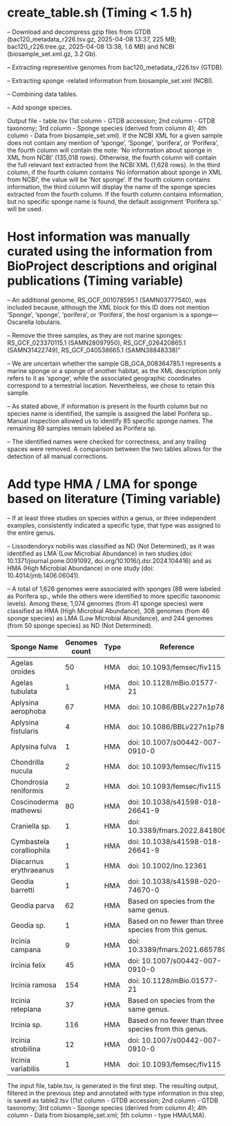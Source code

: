 # create_table.sh (Timing < 1.5 h)

– Download and decompress gzip files from GTDB (bac120_metadata_r226.tsv.gz, 2025-04-08 13:37, 225 MB; bac120_r226.tree.gz, 2025-04-08 13:38, 1.6 MB) and NCBI (biosample_set.xml.gz, 3.2 Gb).

– Extracting representive genomes from bac120_metadata_r226.tsv (GTDB).

– Extracting sponge -related information from biosample_set.xml (NCBI).

– Combining data tables.

– Add sponge species.

Output file - table.tsv (1st column - GTDB accession; 2nd column - GTDB taxonomy; 3rd column - Sponge species (derived from column 4); 4th column - Data from biosample_set.xml). If the NCBI XML for a given sample does not contain any mention of ‘sponge’, ‘Sponge’, ‘porifera’, or ‘Porifera’, the fourth column will contain the note: ‘No information about sponge in XML from NCBI’ (135,018 rows). Otherwise, the fourth column will contain the full relevant text extracted from the NCBI XML (1,628 rows). In the third column, if the fourth column contains ‘No information about sponge in XML from NCBI’, the value will be ‘Not sponge’. If the fourth column contains information, the third column will display the name of the sponge species extracted from the fourth column. If the fourth column contains information, but no specific sponge name is found, the default assignment ‘Porifera sp.’ will be used.

# Host information was manually curated using the information from BioProject descriptions and original publications (Timing variable)

– An additional genome, RS_GCF_001078595.1 (SAMN03777540), was included because, although the XML block for this ID does not mention ‘Sponge’, ‘sponge’, ‘porifera’, or ‘Porifera’, the host organism is a sponge—Oscarella lobularis.

– Remove the three samples, as they are not marine sponges: RS_GCF_023370115.1 (SAMN28097950), RS_GCF_026420865.1 (SAMN31422749), RS_GCF_040538665.1 (SAMN38848338)”

– We are uncertain whether the sample GB_GCA_008364785.1 represents a marine sponge or a sponge of another habitat, as the XML description only refers to it as ‘sponge’, while the associated geographic coordinates correspond to a terrestrial location. Nevertheless, we chose to retain this sample.

– As stated above, if information is present in the fourth column but no species name is identified, the sample is assigned the label Porifera sp.. Manual inspection allowed us to identify 85 specific sponge names. The remaining 89 samples remain labeled as Porifera sp.

– The identified names were checked for correctness, and any trailing spaces were removed. A comparison between the two tables allows for the detection of all manual corrections.



# Add type HMA / LMA for sponge based on literature (Timing variable)

– If at least three studies on species within a genus, or three independent examples, consistently indicated a specific type, that type was assigned to the entire genus. 

– Lissodendoryx nobilis was classified as ND (Not Determined), as it was identified as LMA (Low Microbial Abundance) in two studies (doi: 10.1371/journal.pone.0091092, doi.org/10.1016/j.dsr.2024.104416) and as HMA (High Microbial Abundance) in one study (doi: 10.4014/jmb.1406.06041).

– A total of 1,626 genomes were associated with sponges (88 were labeled as Porifera sp., while the others were identified to more specific taxonomic levels). Among these, 1,074 genomes (from 41 sponge species) were classified as HMA (High Microbial Abundance), 308 genomes (from 46 sponge species) as LMA (Low Microbial Abundance), and 244 genomes (from 50 sponge species) as ND (Not Determined).

|Sponge Name              |Genomes count|Type| Reference                                           |
|-------------------------|-------------|----|-----------------------------------------------------|
|Agelas oroides           |50	          |HMA |doi: 10.1093/femsec/fiv115                           |
|Agelas tubulata          |1            |HMA |doi: 10.1128/mBio.01577-21                           |
|Aplysina aerophoba       |67	          |HMA |doi: 10.1086/BBLv227n1p78                            |
|Aplysina fistularis      |4            |HMA |doi: 10.1086/BBLv227n1p78                            |
|Aplysina fulva	          |1	          |HMA |doi: 10.1007/s00442-007-0910-0                       |
|Chondrilla nucula	      |2	          |HMA |doi: 10.1093/femsec/fiv115                           |
|Chondrosia reniformis    |2	          |HMA |doi: 10.1093/femsec/fiv115                           |
|Coscinoderma mathewsi    |80	          |HMA |doi: 10.1038/s41598-018-26641-9                      |
|Craniella sp.	          |1	          |HMA |doi: 10.3389/fmars.2022.841806                       |
|Cymbastela coralliophila	|1	          |HMA |doi: 10.1038/s41598-018-26641-9                      |
|Diacarnus erythraeanus	  |1	          |HMA |doi: 10.1002/lno.12361                               |
|Geodia barretti         	|1	          |HMA |doi: 10.1038/s41598-020-74670-0                      |
|Geodia parva	            |62           |HMA |Based on species from the same genus.                |
|Geodia sp.	              |1            |HMA |Based on no fewer than three species from this genus.|
|Ircinia campana         	|9           	|HMA |doi: 10.3389/fmars.2021.665789                       |
|Ircinia felix	          |45	          |HMA |doi: 10.1007/s00442-007-0910-0                       |
|Ircinia ramosa	          |154          |HMA |doi: 10.1128/mBio.01577-21                           |
|Ircinia reteplana      	|37           |HMA |Based on species from the same genus.                |
|Ircinia sp.	            |116          |HMA |Based on no fewer than three species from this genus.|
|Ircinia strobilina	      |12           |HMA |doi: 10.1007/s00442-007-0910-0                       |
|Ircinia variabilis	      |1	          |HMA |doi: 10.1093/femsec/fiv115                           |

The input file, table.tsv, is generated in the first step. The resulting output, filtered in the previous step and annotated with type information in this step, is saved as table2.tsv ((1st column - GTDB accession; 2nd column - GTDB taxonomy; 3rd column - Sponge species (derived from column 4); 4th column - Data from biosample_set.xml; 5th column - type HMA/LMA).
